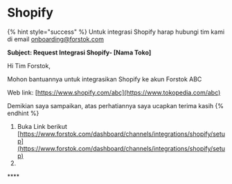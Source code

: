 # Shopify

{% hint style="success" %}
Untuk integrasi Shopify harap hubungi tim kami di email onboarding@forstok.com  


**Subject: Request Integrasi Shopify- \[Nama Toko\]** 

Hi Tim Forstok,

Mohon bantuannya untuk integrasikan Shopify ke akun Forstok ABC  
  
Web link: [https://www.shopify.com/abc](https://www.tokopedia.com/abc)  
  
Demikian saya sampaikan, atas perhatiannya saya ucapkan terima kasih
{% endhint %}

1. Buka Link berikut [https://www.forstok.com/dashboard/channels/integrations/shopify/setup](https://www.forstok.com/dashboard/channels/integrations/shopify/setup)
2. 
\*\*\*\*

